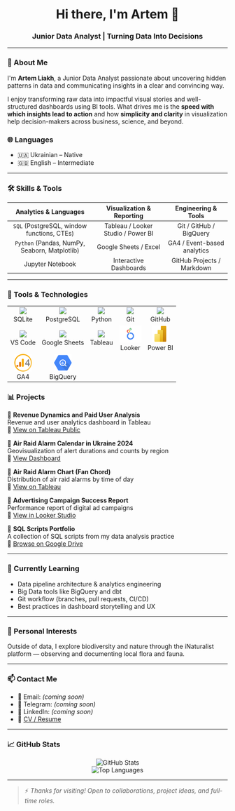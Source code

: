 
<h1 align="center">Hi there, I'm Artem 👋</h1>
<h3 align="center">Junior Data Analyst | Turning Data Into Decisions</h3>

---

### 🚀 About Me

I'm **Artem Liakh**, a Junior Data Analyst passionate about uncovering hidden patterns in data and communicating insights in a clear and convincing way.

I enjoy transforming raw data into impactful visual stories and well-structured dashboards using BI tools. What drives me is the **speed with which insights lead to action** and how **simplicity and clarity** in visualization help decision-makers across business, science, and beyond.

### 🌐 Languages

- 🇺🇦 Ukrainian – Native  
- 🇬🇧 English – Intermediate
---

### 🛠️ Skills & Tools

| Analytics & Languages | Visualization & Reporting | Engineering & Tools |
|:---------------------:|:--------------------------:|:--------------------:|
| `SQL` (PostgreSQL, window functions, CTEs) | Tableau / Looker Studio / Power BI | Git / GitHub / BigQuery |
| `Python` (Pandas, NumPy, Seaborn, Matplotlib) | Google Sheets / Excel | GA4 / Event-based analytics |
| Jupyter Notebook | Interactive Dashboards | GitHub Projects / Markdown |

---

<h3>🧰 Tools & Technologies</h3>

<table align="center"> <tr> <td align="center"><img src="https://cdn.jsdelivr.net/gh/devicons/devicon/icons/sqlite/sqlite-original.svg" height="40"/><br/>SQLite</td> <td align="center"><img src="https://cdn.jsdelivr.net/gh/devicons/devicon/icons/postgresql/postgresql-original.svg" height="40"/><br/>PostgreSQL</td> <td align="center"><img src="https://cdn.jsdelivr.net/gh/devicons/devicon/icons/python/python-original.svg" height="40"/><br/>Python</td> <td align="center"><img src="https://cdn.jsdelivr.net/gh/devicons/devicon/icons/git/git-original.svg" height="40"/><br/>Git</td> <td align="center"><img src="https://cdn.jsdelivr.net/gh/devicons/devicon/icons/github/github-original.svg" height="40"/><br/>GitHub</td> </tr> <tr> <td align="center"><img src="https://cdn.jsdelivr.net/gh/devicons/devicon/icons/vscode/vscode-original.svg" height="40"/><br/>VS Code</td> <td align="center"><img src="https://upload.wikimedia.org/wikipedia/commons/3/30/Google_Sheets_logo_%282014-2020%29.svg" height="40"/><br/>Google Sheets</td> <td align="center"><img src="https://upload.wikimedia.org/wikipedia/commons/4/4b/Tableau_Logo.png" height="40"/><br/>Tableau</td> <td align="center"><img src="https://raw.githubusercontent.com/Artem-Liakh/Artem-Liakh/main/assets/looker.png" height="40"/><br/>Looker</td> <td align="center"><img src="https://raw.githubusercontent.com/Artem-Liakh/Artem-Liakh/main/assets/power-bi-icon-logo-png_seeklogo-439962.png" height="40"/><br/>Power BI</td> </tr> <tr> <td align="center"><img src="https://raw.githubusercontent.com/Artem-Liakh/Artem-Liakh/main/assets/ga4-logo.png" height="40"/><br/>GA4</td> <td align="center"><img src="https://raw.githubusercontent.com/Artem-Liakh/Artem-Liakh/main/assets/google_bigquery_logo_icon_168150.webp" height="40"/><br/>BigQuery</td> <td align="center"></td> <td align="center"></td> <td align="center"></td> </tr> </table>


### 📊 Projects

🔹 **Revenue Dynamics and Paid User Analysis**  
Revenue and user analytics dashboard in Tableau  
🔗 [View on Tableau Public](https://public.tableau.com/views/FinalProjectDashboard_17370680516190/RevenueDynamicsandPaidUserAnalysis)

🔹 **Air Raid Alarm Calendar in Ukraine 2024**  
Geovisualization of alert durations and counts by region  
🔗 [View Dashboard](https://public.tableau.com/views/AirRaidAlarmsCalendarinUkraine2024/Airraidalarmcount)

🔹 **Air Raid Alarm Chart (Fan Chord)**  
Distribution of air raid alarms by time of day  
🔗 [View on Tableau](https://public.tableau.com/views/FanChordAirRaidAlarm/Dashboard1)

🔹 **Advertising Campaign Success Report**  
Performance report of digital ad campaigns  
🔗 [View in Looker Studio](https://lookerstudio.google.com/s/oDo1cRO2fX0)

🔹 **SQL Scripts Portfolio**  
A collection of SQL scripts from my data analysis practice  
🔗 [Browse on Google Drive](https://drive.google.com/drive/folders/1aHy5JnODi2yypeFGN_db8TznGjH0GFIs?usp=drive_link)

---

### 🎯 Currently Learning

- Data pipeline architecture & analytics engineering
- Big Data tools like BigQuery and dbt
- Git workflow (branches, pull requests, CI/CD)
- Best practices in dashboard storytelling and UX

---

### 🌿 Personal Interests

Outside of data, I explore biodiversity and nature through the iNaturalist platform — observing and documenting local flora and fauna.

---

### 📫 Contact Me

- 📧 Email: *(coming soon)*
- 💬 Telegram: *(coming soon)*
- 🔗 LinkedIn: *(coming soon)*
- 📄 [CV / Resume](#)

---

### 📈 GitHub Stats

<p align="center">
  <img src="https://github-readme-stats.vercel.app/api?username=Artem-Liakh&show_icons=true&theme=tokyonight" alt="GitHub Stats" />
  <br>
  <img src="https://github-readme-stats.vercel.app/api/top-langs/?username=Artem-Liakh&layout=compact&theme=transparent" alt="Top Languages" />
</p>

---

> ⚡ *Thanks for visiting! Open to collaborations, project ideas, and full-time roles.*

